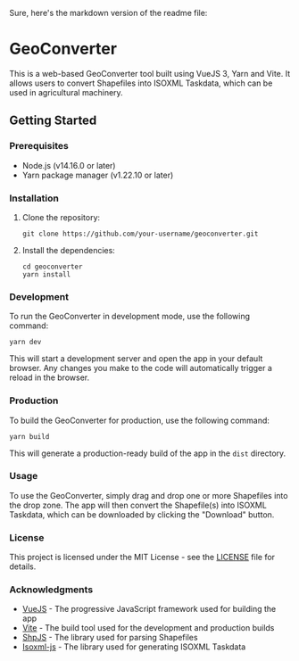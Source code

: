 Sure, here's the markdown version of the readme file:

# GeoConverter

This is a web-based GeoConverter tool built using VueJS 3, Yarn and Vite. It allows users to convert Shapefiles into ISOXML Taskdata, which can be used in agricultural machinery.

## Getting Started

### Prerequisites

- Node.js (v14.16.0 or later)
- Yarn package manager (v1.22.10 or later)

### Installation

1. Clone the repository:

   ```
   git clone https://github.com/your-username/geoconverter.git
   ```

2. Install the dependencies:

   ```
   cd geoconverter
   yarn install
   ```

### Development

To run the GeoConverter in development mode, use the following command:

```
yarn dev
```

This will start a development server and open the app in your default browser. Any changes you make to the code will automatically trigger a reload in the browser.

### Production

To build the GeoConverter for production, use the following command:

```
yarn build
```

This will generate a production-ready build of the app in the `dist` directory.

### Usage

To use the GeoConverter, simply drag and drop one or more Shapefiles into the drop zone. The app will then convert the Shapefile(s) into ISOXML Taskdata, which can be downloaded by clicking the "Download" button.

### License

This project is licensed under the MIT License - see the [LICENSE](LICENSE) file for details.

### Acknowledgments

- [VueJS](https://vuejs.org/) - The progressive JavaScript framework used for building the app
- [Vite](https://vitejs.dev/) - The build tool used for the development and production builds
- [ShpJS](https://github.com/calvinmetcalf/shapefile-js) - The library used for parsing Shapefiles
- [Isoxml-js](https://github.com/progis-ags/isoxml-js) - The library used for generating ISOXML Taskdata